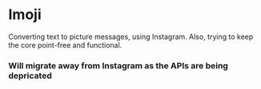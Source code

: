 # Imoji
Converting text to picture messages, using Instagram. 
Also, trying to keep the core point-free and functional.

### Will migrate away from Instagram as the APIs are being depricated
